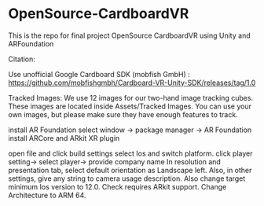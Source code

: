 # OpenSource-CardboardVR
This is the repo for final project OpenSource CardboardVR using Unity and ARFoundation

Citation:

Use unofficial Google Cardboard SDK (mobfish GmbH) : https://github.com/mobfishgmbh/Cardboard-VR-Unity-SDK/releases/tag/1.0

Tracked Images: We use 12 images for our two-hand image tracking cubes. These images are located inside Assets/Tracked Images. You can use your own images, but please make sure they have enough features to track.


install AR Foundation    select window -> package manager -> AR Foundation 
install ARCore and ARkit XR plugin

open file and click build settings select Ios and switch platform.
click player setting-> select player-> provide company name
In resolution and presentation tab, select default orientation as Landscape left.
Also, in other settings, give any string to camera usage description. Also change target minimum Ios version to 12.0. Check requires ARkit support. Change Architecture to ARM 64.
